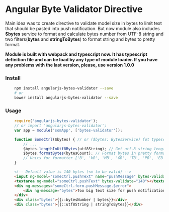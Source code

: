 # Angular Byte Validator Directive

Main idea was to create directive to validate model size in bytes to limit text that should be pasted into push notification. But now module also includes **$bytes** service to format and calculate bytes number from UTF-8 string and two filters(**bytes** and **stringToBytes**) to format string and bytes to pretty format.


**Module is built with webpack and typescript now. It has typescript definition file and can be load by any type of module loader. If you have any problems with the last version, please, use version 1.0.0**


### Install
```sh
    npm install angularjs-bytes-validator --save
    # or
    bower install angularjs-bytes-validator --save
```
### Usage
```javascript
    require('angularjs-bytes-validator');
    // or import 'angularjs-bytes-validator';
    var app = module('somApp', ['bytes-validator']);

    function SomeCtrl($bytes) { // or ($bytes: BytesService) fot typescript if you wish.
        // ...
        $bytes.lengthInUtf8Bytes(utf8String); // Get utf-8 string length in bytes.
        $bytes.formatBytes(bytesCount); // Format bytes in pretty format.
        // Units for formatter ['B', 'kB', 'MB', 'GB', 'TB', 'PB', 'EB', 'ZB', 'YB'].
    }
```
```html
    <!-- Default value is 140 bytes (<= to be valid) -->
    <input ng-model="someCtrl.pushText" name="pushMessage" bytes-validate="140">
    <textarea ng-model="someCtrl.pushText" bytes-validate="140"></textarea>
    <div ng-messages="someCtrl.form.pushMessage.$error">
        <div ng-message="bytes">Too big text size for push notification</div>
    </div>
    <div class="bytes">{{::bytesNumber | bytes}}</div>
    <div class="bytes">{{::utf8String | stringToBytes}}</div>
```
